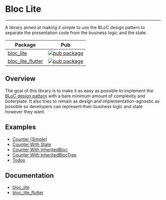 # Bloc Lite

---

A library aimed at making it simple to use the BLoC design pattern to separate the presentation code from the business logic and the state.

| Package                                                                                                       | Pub                                                                                                                           |
| ------------------------------------------------------------------------------------------------------------- | ----------------------------------------------------------------------------------------------------------------------------- |
| [bloc_lite](https://github.com/andrewackerman/bloc_lite/tree/master/packages/bloc_lite)                       | [![pub package](https://img.shields.io/pub/v/bloc_lite.svg)](https://pub.dartlang.org/packages/bloc_lite)                     |
| [bloc_lite_flutter](https://github.com/andrewackerman/bloc_lite/tree/master/packages/bloc_lite_flutter)       | [![pub package](https://img.shields.io/pub/v/bloc_lite_flutter.svg)](https://pub.dartlang.org/packages/bloc_lite_flutter)     |

## Overview

The goal of this library is to make it as easy as possible to implement the [BLoC design pattern](https://www.didierboelens.com/2018/08/reactive-programming---streams---bloc) with a bare minimum amount of complexity and boilerplate. It also tries to remain as design and implementation-agnostic as possible so developers can represent their business logic and state however they want.

## Examples

 - [Counter (Simple)](https://github.com/andrewackerman/bloc_lite/tree/master/examples/simple_flutter_counter)
 - [Counter With State](https://github.com/andrewackerman/bloc_lite/tree/master/examples/simple_flutter_counter_with_state)
 - [Counter With InheritedBloc](https://github.com/andrewackerman/bloc_lite/tree/master/examples/simple_flutter_counter_with_inheritence)
 - [Counter With InheritedBlocTree](https://github.com/andrewackerman/bloc_lite/tree/master/examples/simple_flutter_with_tree)
 - [Todos](https://github.com/andrewackerman/bloc_lite/tree/master/examples/bloc_lite_todo)

## Documentation

 - [bloc_lite](https://github.com/andrewackerman/bloc_lite/tree/master/packages/bloc_lite)
 - [bloc_lite_flutter](https://github.com/andrewackerman/bloc_lite/tree/master/packages/bloc_lite_flutter)
